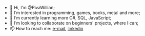 - 👋 Hi, I’m @PivaWillian;
- 👀 I’m interested in programming, games, books, metal and more;
- 🌱 I’m currently learning more C#, SQL, JavaScript;
- 💞️ I’m looking to collaborate on beginners' projects, where I can;
- 📫 How to reach me: [e-mail](willian.piva@gmail.com), [linkedin](https://www.linkedin.com/in/willian-dos-santos-piva-949532a1/)

<!---
PivaWillian/PivaWillian is a ✨ special ✨ repository because its `README.md` (this file) appears on your GitHub profile.
You can click the Preview link to take a look at your changes.
--->

